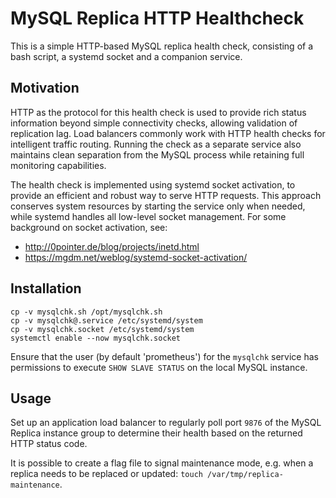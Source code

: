 # MySQL Replica HTTP Healthcheck

This is a simple HTTP-based MySQL replica health check, consisting of a bash script, a systemd socket and a companion service.

## Motivation
HTTP as the protocol for this health check is used to provide rich status information beyond simple connectivity checks, allowing validation of replication lag. Load balancers commonly work with HTTP health checks for intelligent traffic routing. Running the check as a separate service also maintains clean separation from the MySQL process while retaining full monitoring capabilities.

The health check is implemented using systemd socket activation, to provide an efficient and robust way to serve HTTP requests. This approach conserves system resources by starting the service only when needed, while systemd handles all low-level socket management. For some background on socket activation, see:
- http://0pointer.de/blog/projects/inetd.html
- https://mgdm.net/weblog/systemd-socket-activation/

## Installation
```
cp -v mysqlchk.sh /opt/mysqlchk.sh
cp -v mysqlchk@.service /etc/systemd/system
cp -v mysqlchk.socket /etc/systemd/system
systemctl enable --now mysqlchk.socket
```

Ensure that the user (by default 'prometheus') for the `mysqlchk` service has permissions to execute `SHOW SLAVE STATUS` on the local MySQL instance.

## Usage
Set up an application load balancer to regularly poll port `9876` of the MySQL Replica instance group to determine their health based on the returned HTTP status code.

It is possible to create a flag file to signal maintenance mode, e.g. when a replica needs to be replaced or updated: `touch /var/tmp/replica-maintenance`.
